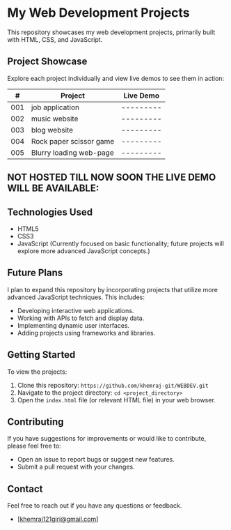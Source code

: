 # My Web Development Projects

This repository showcases my web development projects, primarily built with HTML, CSS, and JavaScript.
## Project Showcase

Explore each project individually and view live demos to see them in action:

| #   | Project                   | Live Demo |
| --- | ------------------------- | --------- |
| 001 | job application           | --------- |
| 002 | music website             | --------- |
| 003 | blog website              | --------- |
| 004 | Rock paper scissor game   | --------- |
| 005 | Blurry loading web-page   | ---------|

## NOT HOSTED TILL NOW SOON THE LIVE DEMO WILL BE AVAILABLE:

## Technologies Used

* HTML5
* CSS3
* JavaScript (Currently focused on basic functionality; future projects will explore more advanced JavaScript concepts.)

## Future Plans

I plan to expand this repository by incorporating projects that utilize more advanced JavaScript techniques. This includes:

* Developing interactive web applications.
* Working with APIs to fetch and display data.
* Implementing dynamic user interfaces.
* Adding projects using frameworks and libraries.

## Getting Started

To view the projects:

1.  Clone this repository: `https://github.com/khemraj-git/WEBDEV.git`
2.  Navigate to the project directory: `cd <project_directory>`
3.  Open the `index.html` file (or relevant HTML file) in your web browser.

## Contributing

If you have suggestions for improvements or would like to contribute, please feel free to:

* Open an issue to report bugs or suggest new features.
* Submit a pull request with your changes.

## Contact

Feel free to reach out if you have any questions or feedback.

* [khemraj121giri@gmail.com]



